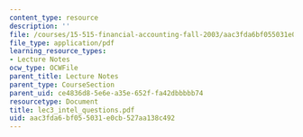 ```yaml
---
content_type: resource
description: ''
file: /courses/15-515-financial-accounting-fall-2003/aac3fda6bf055031e0cb527aa138c492_lec3_intel_questions.pdf
file_type: application/pdf
learning_resource_types:
- Lecture Notes
ocw_type: OCWFile
parent_title: Lecture Notes
parent_type: CourseSection
parent_uid: ce4836d8-5e6e-a35e-652f-fa42dbbbbb74
resourcetype: Document
title: lec3_intel_questions.pdf
uid: aac3fda6-bf05-5031-e0cb-527aa138c492
---
```

